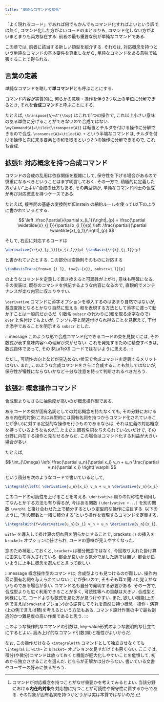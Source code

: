 ```yaml
---
title: "単純なコマンドの拡張"
---
```


「よく現れるコード」であれば何でもかんでもコマンド化すればよいという訳では無く, コマンド化した方がよいコードのまとまりも, コマンド化しない方がよいまとまりも両方存在する. 前者の最も重要な例が単純なコマンドである.

この章では, 前者に該当する新しい類型を紹介する. それらは, 対応概念を持つという単純なコマンドの基本要件を尊重しながら, 単純なコマンドをある意味で拡張することで得られる.

## 言葉の定義

単純なコマンドを略して**単コマンド**とも呼ぶことにする.

コマンド内容が実質的に, 何らかの意味・操作を伴う2つ以上の単位に分解できるとき, それを**合成コマンド**と呼ぶことにする.

たとえば, `\transpose{A}=A^{\top}` はこれで1つの操作で, これ以上小さい意味のある単位に分けることができないので合成ではない. `\myCommand{A}=\tilde{\transpose{A}}` は転置とチルダを付ける操作に分解できるので合成. `\nonsense{A}=\tilde{A} +` という半端なコマンドは, チルダを付ける操作と次に来る要素との和を取るという2つの操作に分解できるので, これも合成.

## 拡張1: 対応概念を持つ合成コマンド

コマンドの合成の乱用は依存関係を複雑にして, 保守性を下げる場合があるので慎重になるべきということはまず明言しておく. その一方で, 積極的に定義した方がよい"上手い"合成の仕方もある. その典型例が, 単純なコマンド同士の合成が再び対応概念を持つケースである.

たとえば, 接空間の基底の変換則が(Einstein の縮約ルールを使って)以下のように書かれているとする.

$$ \left .\frac{\partial}{\partial x_{i_1}}\right|_{p} = \frac{\partial \widetilde{x}_{j_1}}{\partial x_{i_1}}(p) \left .\frac{\partial}{\partial \widetilde{x}_{j_1}}\right|_{p} $$

そして, 右辺に対応するコードは

```tex
\derivative{\~{x}_{j_1}}{x_{i_1}}(p) \tanBasis{\~{x}_{j_1}}[p]
```

と書かれていたとする. この部分は変換則そのものに対応する

```tex
\tanBasisTrans{from=x_{i_1}, to={\~{x}}, subscr=j_1}[p]
```

のようなコマンドを定義して置き換えると可読性が上がり, 意味も明確になる. その実装は, 既存のコマンドを併記するような内容になるので, 直観的でメンテナンスが楽な内容に収まりやすい.

`\derivative` コマンドに添字オプションを導入するのはあまり自然ではないが, 基底変換となるとかなり自然に思える. 和を表現する方法として添字に渡って動かすことは一般的だからだ. 引数名 `subscr` の代わりに(和を取る添字なので) `over` と名付けてもよいが, テンソル等と関連付けられ得ることを見据えて, 下付き添字であることを明示する `subscr` とした.

:::message
このような形で合成コマンド化できるコードの束を見抜くには, その数式が表す意味内容への理解が欠かせない. これを発見するために精査すべきは, 数式自体であって, その $\LaTeX$ コードではないように思える.
:::

ただし, 可読性の向上などが見込めない状況で合成コマンドを定義するメリットはない. また, このような合成コマンドをさらに合成することも無しではないが, 保守性が犠牲にならないかなど十分な注意を持って判断されるべきだろう.

## 拡張2: 概念操作コマンド

合成型よりもさらに抽象度が高いのが概念操作型である.

あるコードの束が固有名詞としての対応概念を持たなくても, その分野におけるある内在的対象(これは典型的には固有名詞を持つからコマンド化されていることが多い)に対する定型的な操作を行うものであるならば, それは広義の対応概念を持っているようなものだ[^1]. たまたま固有名詞を与えられていないだけで, その分野に内在する操作と見なせるからだ. この場合はコマンド化する利益が大きい場合が多い.

[^1]: コマンドが対応概念を持つことがなぜ重要かを考えてみるとよい. 当該分野における**内在的対象**を対応物に持つことが可読性や保守性に資するからである. その対象が固有名詞を持つかどうかは実は本質ではないのだ.

たとえば,

$$ \int_{\Omega} \left( \frac{\partial u_n}{\partial x_i} v_n + u_n \frac{\partial v_n}{\partial x_i} \right) \varphi $$

という積分を次のようなコードで書いているとして,

```tex
\integral{\left( \derivative{u_n}{x_i} v_n + u_n \derivative{v_n}{x_i} \right) \varphi}[over={\Omega}]
```

このコードの可読性を上げることを考える. `\derivative` 周りの対称性を利用してなんとかする方法も有り得るが, 今はある関数 `(\derivative +...)` を別の関数 `\varphi` と掛け合わせた上で積分するという定型的な操作に注目する. 以下のように, "別の関数と一緒に積分する"という操作を表現するコマンドを定義する.

```tex
\integralWith{f=\derivative{u_n}{x_i} v_n + u_n \derivative{v_n}{x_i}, with=\varphi}[over={\Omega}, bracket=true]
```

`with=` を導入して掛け算の切れ目を明らかにすることで, brackets `()` の挿入を `bracket=` オプションに任せられ, コードの意味が見えやすくなった.

念のため補足しておくと, `bracket=` は積分概念ではなく, 今回取り入れた掛け算に由来して導入されている. 都合が良いから気分で足した訳では無い. 都合が良いように上手に概念を選んだと言って欲しい.

:::message
概念操作型のコマンドは, 合成型よりも見つけるのが難しい. 操作内容に固有名詞を与えられていないことが多いので, そもそも耳で聞いた覚えがないものである場合が多い. コマンド名も自分で発明する必要がある. その一方で, 合成型よりも広く利用できることが多く, 可読性等への貢献は大きい.
合成型と同様にして, コードよりも数式を見た方が見つけやすい. また, 欲しい機能(上の例で言えば`bracket`オプション)から逆算してそれを自然に持つ概念・操作・演算(上の例で言えば積)を考えるという方法もある. コマンド設計作業の中で最も創造的かつ難易度の高い作業であると思う.
:::

このような操作的なコマンドの引数は, key-value形式のような説明的な仕立てにするとよい. 読み上げ的なコマンド引数(順)と相性がよいからだ.

なお, この操作だけなら `\integralWith` コマンドとして独立させなくても `\integral` に `with=` と `bracket=` オプションを足すだけでも悪くない. ここでは, 積分(や微分)コマンドは放っておくと機能が肥大化しやすいことを危惧して, 初めから独立させることを選んだ. どちらが正解かは分からない. 書いている文書やユーザーの好みに依るだろう.
